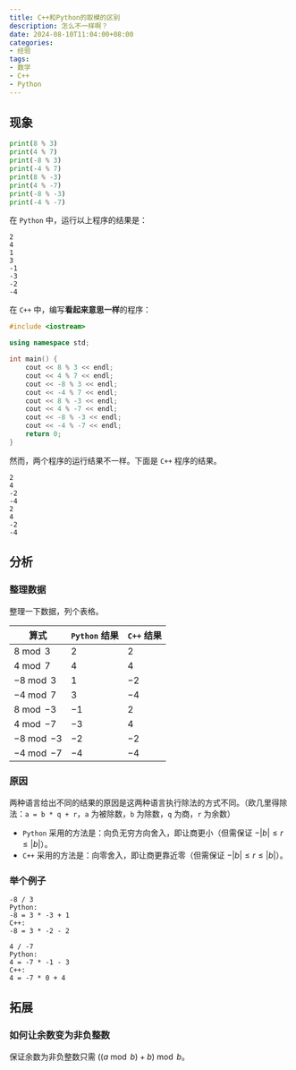 ```yaml
---
title: C++和Python的取模的区别
description: 怎么不一样啊？
date: 2024-08-10T11:04:00+08:00
categories:
- 经验
tags:
- 数学
- C++
- Python
---
```


## 现象

```python
print(8 % 3)
print(4 % 7)
print(-8 % 3)
print(-4 % 7)
print(8 % -3)
print(4 % -7)
print(-8 % -3)
print(-4 % -7)
```
在 `Python` 中，运行以上程序的结果是：
```
2
4
1
3
-1
-3
-2
-4
```

在 `C++` 中，编写**看起来意思一样**的程序：
```c++
#include <iostream>

using namespace std;

int main() {
	cout << 8 % 3 << endl;
	cout << 4 % 7 << endl;
	cout << -8 % 3 << endl;
	cout << -4 % 7 << endl;
	cout << 8 % -3 << endl;
	cout << 4 % -7 << endl;
	cout << -8 % -3 << endl;
	cout << -4 % -7 << endl;
	return 0;
}
```
然而，两个程序的运行结果不一样。下面是 `C++` 程序的结果。
```
2
4
-2
-4
2
4
-2
-4
```

## 分析

### 整理数据

整理一下数据，列个表格。

| 算式 | `Python` 结果 | `C++` 结果 |
| --- | --- | --- |
| $8 \bmod 3$ | $2$ | $2$ |
| $4 \bmod 7$ | $4$ | $4$ |
| $-8 \bmod 3$ | $1$ | $-2$ |
| $-4 \bmod 7$ | $3$ | $-4$ |
| $8 \bmod -3$ | $-1$ | $2$ |
| $4 \bmod -7$ | $-3$ | $4$ |
| $-8 \bmod -3$ | $-2$ | $-2$ |
| $-4 \bmod -7$ | $-4$ | $-4$ |

### 原因

两种语言给出不同的结果的原因是这两种语言执行除法的方式不同。（欧几里得除法：`a = b * q + r`，`a` 为被除数，`b` 为除数，`q` 为商，`r` 为余数）

- `Python` 采用的方法是：向负无穷方向舍入，即让商更小（但需保证 $-|b| \le r \le |b|$）。
- `C++` 采用的方法是：向零舍入，即让商更靠近零（但需保证 $-|b| \le r \le |b|$）。

### 举个例子

```
-8 / 3
Python:
-8 = 3 * -3 + 1
C++:
-8 = 3 * -2 - 2
```
```
4 / -7
Python:
4 = -7 * -1 - 3
C++:
4 = -7 * 0 + 4
```

## 拓展

### 如何让余数变为非负整数

保证余数为非负整数只需 $((a \bmod b) + b) \bmod b$。
